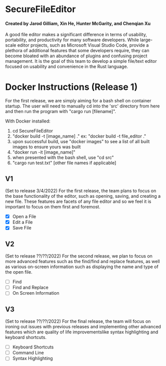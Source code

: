 # SecureFileEditor
#### Created by Jarod Gilliam, Xin He, Hunter McGarity, and Chenqian Xu
A good file editor makes a significant difference in terms of usability, portability, and productivity for many software developers. While large-scale editor projects, such as Microsoft Visual Studio Code, provide a plethora of additional features that some developers require, they can become bloated with an abundance of plugins and confusing project management. It is the goal of this team to develop a simple file/text editor focused on usability and convenience in the Rust language.

# Docker Instructions (Release 1)
For the first release, we are simply aiming for a bash shell on container startup. The user will need to manually cd into the 'src' directory from here and then
run the program with "cargo run [filename]".

With Docker installed:
1) cd SecureFileEditor
2) "docker build -t [image_name] ."
    ex: "docker build -t file_editor ."
3) upon successful build, use "docker images" to see a list of all built images to ensure yours was built
4) "docker run -it [image_name]"
5) when presented with the bash shell, use "cd src"
6) "cargo run test.txt" [other file names if applicable]

## V1
(Set to release 3/4/2022)
For the first release, the team plans to focus on the base functionality of the editor, such as opening, saving, and creating a new file. These features are facets of any file editor and so we feel it is important to focus on them first and foremost.
* [x] Open a File
* [x] Edit a File
* [x] Save File

## V2
(Set to release ??/??/2022)
For the second release, we plan to focus on more advanced features such as the find/find and replace features, as well as various on-screen information such as displaying the name and type of the open file. 
* [ ] Find
* [ ] Find and Replace
* [ ] On Screen Information

## V3
(Set to release ??/??/2022)
For the final release, the team will focus on ironing out issues with previous releases and implementing other advanced features which are quality of life improvementslike  syntax highlighting and keyboard shortcuts.
* [ ] Keyboard Shortcuts
* [ ] Command Line
* [ ] Syntax Highlighting
